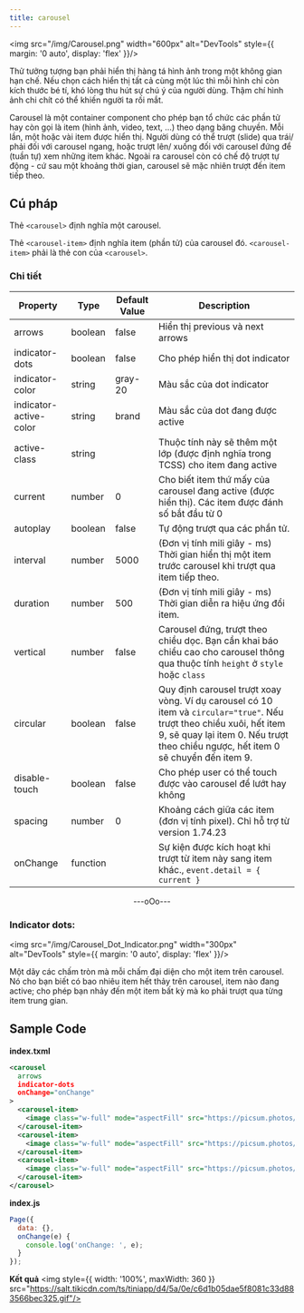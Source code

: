 ```yaml
---
title: carousel
---
```


<img src="/img/Carousel.png" width="600px" alt="DevTools" style={{ margin: '0 auto', display: 'flex' }}/>

Thử tưởng tượng bạn phải hiển thị hàng tá hình ảnh trong một không gian hạn chế. Nếu chọn cách hiển thị tất cả cùng một lúc thì mỗi hình chỉ còn kích thước bé tí, khó lòng thu hút sự chú ý của người dùng. Thậm chí hình ảnh chi chít có thể khiến người ta rối mắt.

Carousel là một container component cho phép bạn tổ chức các phần tử hay còn gọi là item (hình ảnh, video, text, …) theo dạng băng chuyền. Mỗi lần, một hoặc vài item được hiển thị. Người dùng có thể trượt (slide) qua trái/ phải đối với carousel ngang, hoặc trượt lên/ xuống đối với carousel đứng để (tuần tự) xem những item khác. Ngoài ra carousel còn có chế độ trượt tự động - cứ sau một khoảng thời gian, carousel sẽ mặc nhiên trượt đến item tiếp theo.

## Cú pháp

Thẻ `<carousel>` định nghĩa một carousel.

Thẻ `<carousel-item>` định nghĩa item (phần tử) của carousel đó. `<carousel-item>` phải là thẻ con của `<carousel>`.

### Chi tiết

| Property               | Type     | Default Value | Description                                                                                                                                                                                                |
| ---------------------- | -------- | ------------- | ---------------------------------------------------------------------------------------------------------------------------------------------------------------------------------------------------------- |
| arrows                 | boolean  | false         | Hiển thị previous và next arrows                                                                                                                                                                           |
| indicator-dots         | boolean  | false         | Cho phép hiển thị dot indicator                                                                                                                                                                            |
| indicator-color        | string   | gray-20       | Màu sắc của dot indicator                                                                                                                                                                                  |
| indicator-active-color | string   | brand         | Màu sắc của dot đang được active                                                                                                                                                                           |
| active-class           | string   |               | Thuộc tính này sẽ thêm một lớp (được định nghĩa trong TCSS) cho item đang active                                                                                                                           |
| current                | number   | 0             | Cho biết item thứ mấy của carousel đang active (được hiển thị). Các item được đánh số bắt đầu từ 0                                                                                                         |
| autoplay               | boolean  | false         | Tự động trượt qua các phần tử.                                                                                                                                                                             |
| interval               | number   | 5000          | (Đơn vị tính mili giây - ms) Thời gian hiển thị một item trước carousel khi trượt qua item tiếp theo.                                                                                                      |
| duration               | number   | 500           | (Đơn vị tính mili giây - ms) Thời gian diễn ra hiệu ứng đổi item.                                                                                                                                          |
| vertical               | number   | false         | Carousel đứng, trượt theo chiều dọc. Bạn cần khai báo chiều cao cho carousel thông qua thuộc tính `height` ở `style` hoặc `class`                                                                          |
| circular               | boolean  | false         | Quy định carousel trượt xoay vòng. Ví dụ carousel có 10 item và `circular="true"`. Nếu trượt theo chiều xuôi, hết item 9, sẽ quay lại item 0. Nếu trượt theo chiều ngược, hết item 0 sẽ chuyển đến item 9. |
| disable-touch          | boolean  | false         | Cho phép user có thể touch được vào carousel để lướt hay không                                                                                                                                             |
| spacing                | number   | 0             | Khoảng cách giữa các item (đơn vị tính pixel). Chỉ hỗ trợ từ version 1.74.23                                                                                                                               |
| onChange               | function |               | Sự kiện được kích hoạt khi trượt từ item này sang item khác., `event.detail = { current }`                                                                                                                 |

<div align="center"> ---oOo--- </div>

### Indicator dots:

<img src="/img/Carousel_Dot_Indicator.png" width="300px" alt="DevTools" style={{ margin: '0 auto', display: 'flex' }}/>

Một dãy các chấm tròn mà mỗi chấm đại diện cho một item trên carousel. Nó cho bạn biết có bao nhiêu item hết thảy trên carousel, item nào đang active; cho phép bạn nhảy đến một item bất kỳ mà ko phải trượt qua từng item trung gian.

## Sample Code

**index.txml**

```xml
<carousel
  arrows
  indicator-dots
  onChange="onChange"
>
  <carousel-item>
    <image class="w-full" mode="aspectFill" src="https://picsum.photos/714/327?random=1" />
  </carousel-item>
  <carousel-item>
    <image class="w-full" mode="aspectFill" src="https://picsum.photos/714/327?random=2" />
  </carousel-item>
  <carousel-item>
    <image class="w-full" mode="aspectFill" src="https://picsum.photos/714/327?random=3" />
  </carousel-item>
</carousel>
```

**index.js**

```js
Page({
  data: {},
  onChange(e) {
    console.log('onChange: ', e);
  }
});
```

**Kết quả**
<img style={{ width: '100%', maxWidth: 360 }} src="https://salt.tikicdn.com/ts/tiniapp/d4/5a/0e/c6d1b05dae5f8081c33d883566bec325.gif"/>
